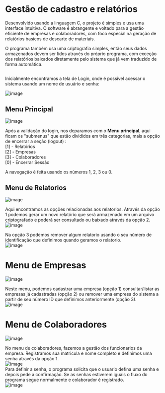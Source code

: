 # Gestão de cadastro e relatórios

 Desenvolvido usando a linguagem C, o projeto é simples e usa uma interface intuitiva. O software é abrangente e voltado para a gestão eficiente de empresas e colaboradores, com foco especial na geração de relatórios basicos de descarte de materiais.

 O programa também usa uma criptografia simples, então seus dados armazenados devem ser lidos através do próprio programa, com exceção dos relatórios baixados diretamente pelo sistema que já vem traduzido de forma automática.
##
 Inicialmente encontramos a tela de Login, onde é possivel acessar o sistema usando um nome de usuário e senha:

 ![image](https://github.com/Isouz/pim_iv/assets/103651578/1a1790b2-beae-465d-a288-33a817d4765e)

## Menu Principal

![image](https://github.com/Isouz/pim_iv/assets/103651578/da4d033e-658a-4060-9870-360e203cd708)

Após a validação do login, nos deparamos com o **Menu principal**, aqui ficam os "submenus" que estão divididos em três categorias, mais a opção de encerrar a seção (logout) :<br>
  [1] - Relatórios<br>
  [2] - Empresas<br>
  [3] - Colaboradores<br>
  [0] - Encerrar Sessão<br>

A navegação é feita usando os números 1, 2, 3 ou 0.

## Menu de Relatorios

![image](https://github.com/Isouz/pim_iv/assets/103651578/06798440-add0-4037-a549-745bd8aedd40)

Aqui encontramos as opções relacionadas aos relatorios. Através da opção 1 podemos gerar um novo relatório que será armazenado em um arquivo criptografado e poderá ser consultado ou baixado através da opção 2. <br>
![image](https://github.com/Isouz/pim_iv/assets/103651578/c9c014d1-3dd4-4ceb-beba-de554f8e81d6)

 Na opção 3 podemos remover algum relatorio usando o seu número de identificação que definimos quando geramos o relatorio. <br>
![image](https://github.com/Isouz/pim_iv/assets/103651578/b79adadd-b2e7-42fe-b054-1189c0a36375)


# Menu de Empresas

![image](https://github.com/Isouz/pim_iv/assets/103651578/e09df3e2-71fd-448e-aa60-1a9edd5950ed)

Neste menu, podemos cadastrar uma empresa (opção 1) consultar/listar as empresas já cadastradas (opção 2) ou remover uma empresa do sistema a partir de seu número ID que definimos anteriormente (opção 3). <br>
![image](https://github.com/Isouz/pim_iv/assets/103651578/82c436bd-3152-4390-9e96-4f958329dcb8)

# Menu de Colaboradores

![image](https://github.com/Isouz/pim_iv/assets/103651578/d73244d0-38ac-427b-8ed9-2723c2f8c49f)

No menu de colaboradores, fazemos a gestão dos funcionarios da empresa. Registramos sua matricula e nome completo e definimos uma senha através da opção 1. <br>
![image](https://github.com/Isouz/pim_iv/assets/103651578/0736c20d-9b8f-4706-9aec-799102791e93)
 <br>
 Para definir a senha, o programa solicita que o usuario defina uma senha e depois pede a confirmação. Se as senhas estiverem iguais o fluxo do programa segue normalmente e colaborador é registrado.<br>
 ![image](https://github.com/Isouz/pim_iv/assets/103651578/815d8813-4519-4bda-bc0b-2ab14f9814cc)



